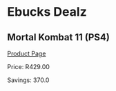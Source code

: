 
# Ebucks Dealz
## Mortal Kombat 11 (PS4)
[Product Page](https://www.ebucks.com/web/shop/productSelected.do?prodId=1065534200&catId=724351586)

Price: R429.00

Savings: 370.0


	